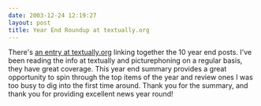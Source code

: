 ```yaml
---
date: 2003-12-24 12:19:27
layout: post
title: Year End Roundup at textually.org
---
```


There's [an entry at textually.org](http://www.textually.org/textually/archives/002665.htm) linking together the 10 year end  posts. I've been reading the info at textually and picturephoning on a regular basis, they have great coverage. This year end summary provides a great opportunity to spin through the top items of the year and review ones I was too busy to dig into the first time around. Thank you for the summary, and thank you for providing excellent news year round!
